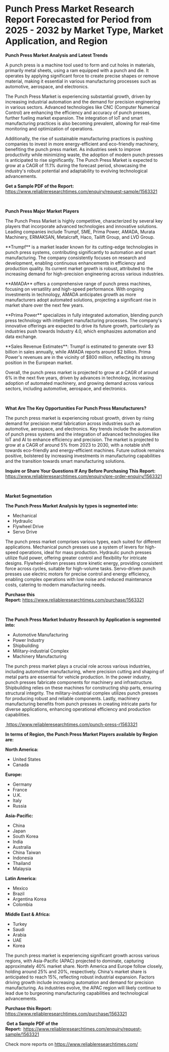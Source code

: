 <p><h1>Punch Press Market Research Report Forecasted for Period from 2025 -  2032 by Market Type, Market Application, and Region</h1></p><p><strong>Punch Press Market Analysis and Latest Trends</strong></p>
<p><p>A punch press is a machine tool used to form and cut holes in materials, primarily metal sheets, using a ram equipped with a punch and die. It operates by applying significant force to create precise shapes or remove material, making it essential in various manufacturing processes such as automotive, aerospace, and electronics.</p><p>The Punch Press Market is experiencing substantial growth, driven by increasing industrial automation and the demand for precision engineering in various sectors. Advanced technologies like CNC (Computer Numerical Control) are enhancing the efficiency and accuracy of punch presses, further fueling market expansion. The integration of IoT and smart manufacturing practices is also becoming prevalent, allowing for real-time monitoring and optimization of operations.</p><p>Additionally, the rise of sustainable manufacturing practices is pushing companies to invest in more energy-efficient and eco-friendly machinery, benefiting the punch press market. As industries seek to improve productivity while minimizing waste, the adoption of modern punch presses is anticipated to rise significantly. The Punch Press Market is expected to grow at a CAGR of 11.1% during the forecast period, showcasing the industry's robust potential and adaptability to evolving technological advancements.</p></p>
<p><strong>Get a Sample PDF of the Report:&nbsp;</strong> <a href="https://www.reliableresearchtimes.com/enquiry/request-sample/1563321?utm_campaign=3170&utm_medium=2&utm_source=Github&utm_content=ia&utm_term=11042025&utm_id=punch-press">https://www.reliableresearchtimes.com/enquiry/request-sample/1563321</a></p>
<p>&nbsp;</p>
<p><strong>Punch Press Major Market Players</strong></p>
<p><p>The Punch Press Market is highly competitive, characterized by several key players that incorporate advanced technologies and innovative solutions. Leading companies include Trumpf, SME, Prima Power, AMADA, Murata Machinery, ERMAKSAN, Metalcraft, Haco, Tailift Group, and LVD Group.</p><p>**Trumpf** is a market leader known for its cutting-edge technologies in punch press systems, contributing significantly to automation and smart manufacturing. The company consistently focuses on research and development, enabling continuous enhancements in efficiency and production quality. Its current market growth is robust, attributed to the increasing demand for high-precision engineering across various industries.</p><p>**AMADA** offers a comprehensive range of punch press machines, focusing on versatility and high-speed performance. With ongoing investments in technology, AMADA anticipates growth as more manufacturers adopt automated solutions, projecting a significant rise in market share over the next few years.</p><p>**Prima Power** specializes in fully integrated automation, blending punch press technology with intelligent manufacturing processes. The company's innovative offerings are expected to drive its future growth, particularly as industries push towards Industry 4.0, which emphasizes automation and data exchange.</p><p>**Sales Revenue Estimates**: Trumpf is estimated to generate over $3 billion in sales annually, while AMADA reports around $2 billion. Prima Power's revenues are in the vicinity of $800 million, reflecting its strong position in the European market.</p><p>Overall, the punch press market is projected to grow at a CAGR of around 6% in the next five years, driven by advances in technology, increasing adoption of automated machinery, and growing demand across various sectors, including automotive, aerospace, and electronics.</p></p>
<p>&nbsp;</p>
<p><strong>What Are The Key Opportunities For Punch Press Manufacturers?</strong></p>
<p><p>The punch press market is experiencing robust growth, driven by rising demand for precision metal fabrication across industries such as automotive, aerospace, and electronics. Key trends include the automation of punch press systems and the integration of advanced technologies like IoT and AI to enhance efficiency and precision. The market is projected to grow at a CAGR of around 5% from 2023 to 2030, with a notable shift towards eco-friendly and energy-efficient machines. Future outlook remains positive, bolstered by increasing investments in manufacturing capabilities and the transition towards smart manufacturing solutions.</p></p>
<p><strong>Inquire or Share Your Questions If Any Before Purchasing This Report:</strong> <a href="https://www.reliableresearchtimes.com/enquiry/pre-order-enquiry/1563321?utm_campaign=3170&utm_medium=2&utm_source=Github&utm_content=ia&utm_term=11042025&utm_id=punch-press">https://www.reliableresearchtimes.com/enquiry/pre-order-enquiry/1563321</a></p>
<p>&nbsp;</p>
<p><strong>Market Segmentation</strong></p>
<p><strong>The Punch Press Market Analysis by types is segmented into:</strong></p>
<p><ul><li>Mechanical</li><li>Hydraulic</li><li>Flywheel Drive</li><li>Servo Drive</li></ul></p>
<p><p>The punch press market comprises various types, each suited for different applications. Mechanical punch presses use a system of levers for high-speed operations, ideal for mass production. Hydraulic punch presses utilize fluid power, offering greater control and flexibility for intricate designs. Flywheel-driven presses store kinetic energy, providing consistent force across cycles, suitable for high-volume tasks. Servo-driven punch presses use electric motors for precise control and energy efficiency, enabling complex operations with low noise and reduced maintenance costs, catering to modern manufacturing needs.</p></p>
<p><strong>Purchase this Report:&nbsp;</strong><a href="https://www.reliableresearchtimes.com/purchase/1563321?utm_campaign=3170&utm_medium=2&utm_source=Github&utm_content=ia&utm_term=11042025&utm_id=punch-press">https://www.reliableresearchtimes.com/purchase/1563321</a></p>
<p>&nbsp;</p>
<p><strong>The Punch Press Market Industry Research by Application is segmented into:</strong></p>
<p><ul><li>Automotive Manufacturing</li><li>Power Industry</li><li>Shipbuilding</li><li>Military-industrial Complex</li><li>Machinery Manufacturing</li></ul></p>
<p><p>The punch press market plays a crucial role across various industries, including automotive manufacturing, where precision cutting and shaping of metal parts are essential for vehicle production. In the power industry, punch presses fabricate components for machinery and infrastructure. Shipbuilding relies on these machines for constructing ship parts, ensuring structural integrity. The military-industrial complex utilizes punch presses for producing robust and reliable components. Lastly, machinery manufacturing benefits from punch presses in creating intricate parts for diverse applications, enhancing operational efficiency and production capabilities.</p></p>
<p><a href="https://www.reliableresearchtimes.com/punch-press-r1563321?utm_campaign=3170&utm_medium=2&utm_source=Github&utm_content=ia&utm_term=11042025&utm_id=punch-press">&nbsp;https://www.reliableresearchtimes.com/punch-press-r1563321</a></p>
<p><strong>In terms of Region, the Punch Press Market Players available by Region are:</strong></p>
<p>
    <p> <strong> North America: </strong>
        <ul>
            <li>United States</li>
            <li>Canada</li>
        </ul>
        </p> 
    <p> <strong> Europe: </strong>
        <ul>
            <li>Germany</li>
            <li>France</li>
            <li>U.K.</li>
            <li>Italy</li>
            <li>Russia</li>
        </ul>
        </p> 
    <p> <strong> Asia-Pacific: </strong>
        <ul>
            <li>China</li>
            <li>Japan</li>
            <li>South Korea</li>
            <li>India</li>
            <li>Australia</li>
            <li>China Taiwan</li>
            <li>Indonesia</li>
            <li>Thailand</li>
            <li>Malaysia</li>
        </ul>
        </p> 
    <p> <strong> Latin America: </strong>
        <ul>
            <li>Mexico</li>
            <li>Brazil</li>
            <li>Argentina Korea</li>
            <li>Colombia</li>
        </ul>
        </p> 
    <p> <strong> Middle East & Africa: </strong>
        <ul>
            <li>Turkey</li>
            <li>Saudi</li>
            <li>Arabia</li>
            <li>UAE</li>
            <li>Korea</li>
        </ul>
    </p>
    </p>
<p><p>The punch press market is experiencing significant growth across various regions, with Asia-Pacific (APAC) projected to dominate, capturing approximately 40% market share. North America and Europe follow closely, holding around 25% and 20%, respectively. China's market share is anticipated to reach 15%, reflecting robust industrial expansion. Factors driving growth include increasing automation and demand for precision manufacturing. As industries evolve, the APAC region will likely continue to lead due to burgeoning manufacturing capabilities and technological advancements.</p></p>
<p><strong>Purchase this Report: </strong><a href="https://www.reliableresearchtimes.com/purchase/1563321?utm_campaign=3170&utm_medium=2&utm_source=Github&utm_content=ia&utm_term=11042025&utm_id=punch-press">https://www.reliableresearchtimes.com/purchase/1563321</a></p>
<p>&nbsp;<strong>Get a Sample PDF of the Report:&nbsp;&nbsp;</strong><a href="https://www.reliableresearchtimes.com/enquiry/request-sample/1563321?utm_campaign=3170&utm_medium=2&utm_source=Github&utm_content=ia&utm_term=11042025&utm_id=punch-press">https://www.reliableresearchtimes.com/enquiry/request-sample/1563321</a></p>
<p><strong></strong></p>
<p>Check more reports on <a href="https://www.reliableresearchtimes.com/?utm_campaign=3170&utm_medium=2&utm_source=Github&utm_content=ia&utm_term=11042025&utm_id=punch-press">https://www.reliableresearchtimes.com/</a></p>